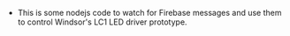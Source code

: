 * This is some nodejs code to watch for Firebase messages and use them to control Windsor's LC1 LED driver prototype.
